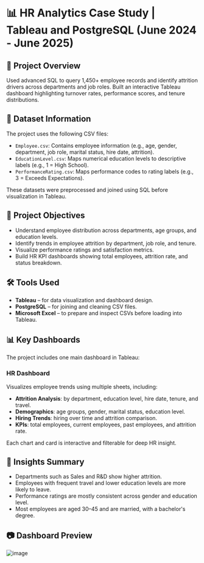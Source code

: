 # 📊 HR Analytics Case Study | Tableau and PostgreSQL (June 2024 - June 2025)

## 📘 Project Overview

Used advanced SQL to query 1,450+ employee records and identify attrition drivers across departments and job roles. Built an interactive Tableau dashboard highlighting turnover rates, performance scores, and tenure distributions.

## 📂 Dataset Information

The project uses the following CSV files:

- `Employee.csv`: Contains employee information (e.g., age, gender, department, job role, marital status, hire date, attrition).
- `EducationLevel.csv`: Maps numerical education levels to descriptive labels (e.g., 1 = High School).
- `PerformanceRating.csv`: Maps performance codes to rating labels (e.g., 3 = Exceeds Expectations).

These datasets were preprocessed and joined using SQL before visualization in Tableau.

## 🎯 Project Objectives

- Understand employee distribution across departments, age groups, and education levels.
- Identify trends in employee attrition by department, job role, and tenure.
- Visualize performance ratings and satisfaction metrics.
- Build HR KPI dashboards showing total employees, attrition rate, and status breakdown.

## 🛠️ Tools Used

- **Tableau** – for data visualization and dashboard design.
- **PostgreSQL** – for joining and cleaning CSV files.
- **Microsoft Excel** – to prepare and inspect CSVs before loading into Tableau.

## 📊 Key Dashboards

The project includes one main dashboard in Tableau:

### HR Dashboard

Visualizes employee trends using multiple sheets, including:

- **Attrition Analysis**: by department, education level, hire date, tenure, and travel.
- **Demographics**: age groups, gender, marital status, education level.
- **Hiring Trends**: hiring over time and attrition comparison.
- **KPIs**: total employees, current employees, past employees, and attrition rate.

Each chart and card is interactive and filterable for deep HR insight.

## 📌 Insights Summary

- Departments such as Sales and R&D show higher attrition.
- Employees with frequent travel and lower education levels are more likely to leave.
- Performance ratings are mostly consistent across gender and education level.
- Most employees are aged 30–45 and are married, with a bachelor's degree.

## 📷 Dashboard Preview

![image](https://github.com/user-attachments/assets/9c99366f-71a3-40b8-808a-f37ac95022f5)

